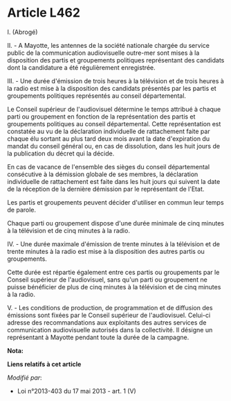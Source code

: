 # Article L462

I. (Abrogé) 

II. - A Mayotte, les antennes de la société nationale chargée du service public de la communication audiovisuelle outre-mer
sont mises à la disposition des partis et groupements politiques représentant des candidats dont la candidature a été
régulièrement enregistrée.

III. - Une durée d'émission de trois heures à la télévision et de trois heures à la radio est mise à la disposition des
candidats présentés par les partis et groupements politiques représentés au conseil départemental.

Le Conseil supérieur de l'audiovisuel détermine le temps attribué à chaque parti ou groupement en fonction de la
représentation des partis et groupements politiques au conseil départemental. Cette représentation est constatée au vu de la
déclaration individuelle de rattachement faite par chaque élu sortant au plus tard deux mois avant la date d'expiration du
mandat du conseil général ou, en cas de dissolution, dans les huit jours de la publication du décret qui la décide.

En cas de vacance de l'ensemble des sièges du conseil départemental consécutive à la démission globale de ses membres, la
déclaration individuelle de rattachement est faite dans les huit jours qui suivent la date de la réception de la dernière
démission par le représentant de l'Etat.

Les partis et groupements peuvent décider d'utiliser en commun leur temps de parole.

Chaque parti ou groupement dispose d'une durée minimale de cinq minutes à la télévision et de cinq minutes à la radio.

IV. - Une durée maximale d'émission de trente minutes à la télévision et de trente minutes à la radio est mise à la
disposition des autres partis ou groupements.

Cette durée est répartie également entre ces partis ou groupements par le Conseil supérieur de l'audiovisuel, sans qu'un
parti ou groupement ne puisse bénéficier de plus de cinq minutes à la télévision et de cinq minutes à la radio.

V. - Les conditions de production, de programmation et de diffusion des émissions sont fixées par le Conseil supérieur de
l'audiovisuel. Celui-ci adresse des recommandations aux exploitants des autres services de communication audiovisuelle
autorisés dans la collectivité. Il désigne un représentant à Mayotte pendant toute la durée de la campagne.

**Nota:**



**Liens relatifs à cet article**

_Modifié par_:

  - Loi n°2013-403 du 17 mai 2013 - art. 1 (V)
